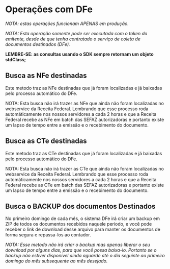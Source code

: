 # Operações com DFe

*NOTA: estas operações funcionam APENAS em produção.*

*NOTA: Esta operação somente pode ser executada com o token do emitente, desde de que tenha contratado o serviço de coleta de documentos destinados (DFe).*

**LEMBRE-SE: as consultas usando o SDK sempre retornam um objeto stdClass;**


## Busca as NFe destinadas

Este metodo traz as NFe destinadas que já foram localizadas e já baixadas pelo processo automático do DFe.

NOTA: Esta busca não irá trazer as NFe que ainda não foram localizadas no webservice da Receita Federal. Lembrando que esse processo roda automáticamente nos nossos servidores a cada 2 horas e que a Receita Federal recebe as NFe em batch das SEFAZ autorizadoras e portanto existe um lapso de tempo entre a emissão e o recebimento do documento.



## Busca as CTe destinadas

Este metodo traz as CTe destinadas que já foram localizadas e já baixadas pelo processo automático do DFe.

NOTA: Esta busca não irá trazer as CTe que ainda não foram localizadas no webservice da Receita Federal. Lembrando que esse processo roda automáticamente nos nossos servidores a cada 2 horas e que a Receita Federal recebe as CTe em batch das SEFAZ autorizadoras e portanto existe um lapso de tempo entre a emissão e o recebimento do documento.



## Busca o BACKUP dos documentos Destinados

No primeiro domingo de cada mês, o sistema DFe irá criar um backup em ZIP de todos os documentos recebidos naquele período, e você pode receber o link de download desse arquivo para manter os documentos de forma segura e repassa-los ao contador.

*NOTA: Esse metodo não irá criar o backup mas apenas liberar o seu download por alguns dias, para que você possa baixa-lo. Portanto se o backup não estiver disponível ainda aguarde até o dia seguinte ao primeiro domingo do mês subsequente ao mês desejado.*


